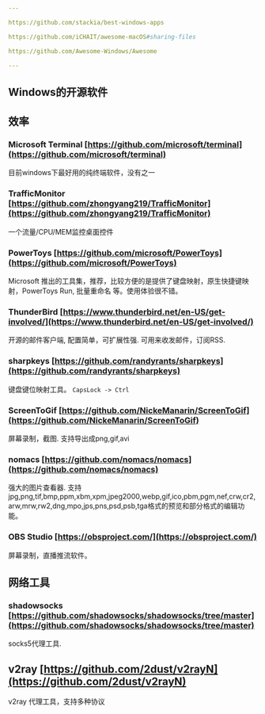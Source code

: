 ```yaml
---

https://github.com/stackia/best-windows-apps

https://github.com/iCHAIT/awesome-macOS#sharing-files

https://github.com/Awesome-Windows/Awesome

---
```


## Windows的开源软件

## 效率

### Microsoft Terminal [https://github.com/microsoft/terminal](https://github.com/microsoft/terminal)

目前windows下最好用的纯终端软件，没有之一

### TrafficMonitor [https://github.com/zhongyang219/TrafficMonitor](https://github.com/zhongyang219/TrafficMonitor)

一个流量/CPU/MEM监控桌面控件

### PowerToys [https://github.com/microsoft/PowerToys](https://github.com/microsoft/PowerToys)

Microsoft 推出的工具集，推荐，比较方便的是提供了键盘映射，原生快捷键映射，PowerToys Run, 批量重命名 等。使用体验很不错。

### ThunderBird [https://www.thunderbird.net/en-US/get-involved/](https://www.thunderbird.net/en-US/get-involved/)

开源的邮件客户端, 配置简单，可扩展性强. 可用来收发邮件，订阅RSS.

### sharpkeys [https://github.com/randyrants/sharpkeys](https://github.com/randyrants/sharpkeys)

键盘键位映射工具。 `CapsLock -> Ctrl`

### ScreenToGif [https://github.com/NickeManarin/ScreenToGif](https://github.com/NickeManarin/ScreenToGif)

屏幕录制，截图. 支持导出成png,gif,avi

### nomacs [https://github.com/nomacs/nomacs](https://github.com/nomacs/nomacs)

强大的图片查看器.  支持 jpg,png,tif,bmp,ppm,xbm,xpm,jpeg2000,webp,gif,ico,pbm,pgm,nef,crw,cr2,arw,mrw,rw2,dng,mpo,jps,pns,psd,psb,tga格式的预览和部分格式的编辑功能。

### OBS Studio [https://obsproject.com/](https://obsproject.com/)

屏幕录制，直播推流软件。

## 网络工具

### shadowsocks [https://github.com/shadowsocks/shadowsocks/tree/master](https://github.com/shadowsocks/shadowsocks/tree/master)

socks5代理工具.

## v2ray [https://github.com/2dust/v2rayN](https://github.com/2dust/v2rayN)

v2ray 代理工具，支持多种协议
